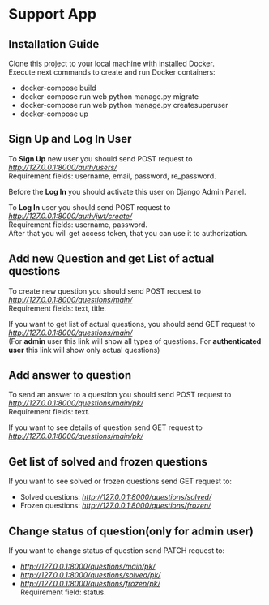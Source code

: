 # Support App
## Installation Guide
Clone this project to  your local machine with installed Docker.
</br> Execute next commands to create and run Docker containers:
* docker-compose build
* docker-compose run web python manage.py migrate
* docker-compose run web python manage.py createsuperuser
* docker-compose up

## Sign Up and Log In User
To **Sign Up** new user you should send POST request to *http://127.0.0.1:8000/auth/users/*
</br>Requirement fields: username, email, password, re_password.

Before the **Log In** you should activate this user on Django Admin Panel.

To **Log In** user you should send POST request to *http://127.0.0.1:8000/auth/jwt/create/*
</br>Requirement fields: username, password.
</br>After that you will get access token, that you can use it to authorization.

## Add new Question and get List of actual questions
To create new question you should send POST request to *http://127.0.0.1:8000/questions/main/*
</br>Requirement fields: text, title.

If you want to get list of actual questions, you should send GET request to *http://127.0.0.1:8000/questions/main/* 
</br>(For **admin** user this link will show all types of questions. For **authenticated user** this link will show only actual questions)

## Add answer to question
To send an answer to a question you should send POST request to *http://127.0.0.1:8000/questions/main/pk/* 
</br>Requirement fields: text.


If you want to see details of question send GET request to *http://127.0.0.1:8000/questions/main/pk/*

## Get list of solved and frozen questions
If you want to see solved or frozen questions send GET request to:
- Solved questions: *http://127.0.0.1:8000/questions/solved/*
- Frozen questions: *http://127.0.0.1:8000/questions/frozen/*

## Change status of question(only for admin user)
If you want to change status of question send PATCH request to:
- *http://127.0.0.1:8000/questions/main/pk/*
- *http://127.0.0.1:8000/questions/solved/pk/*
- *http://127.0.0.1:8000/questions/frozen/pk/*
</br>Requirement field: status.

